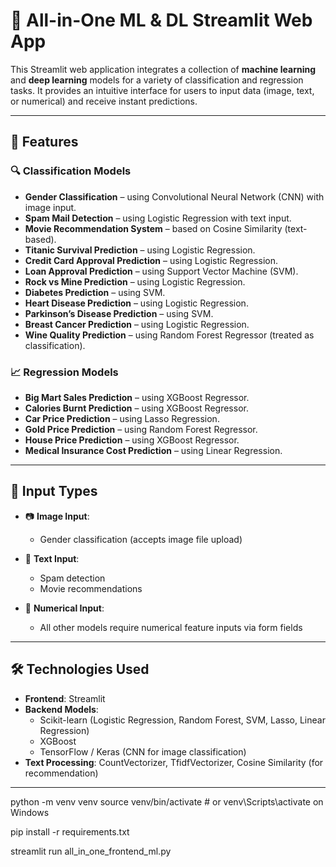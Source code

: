 # 🧠 All-in-One ML & DL Streamlit Web App

This Streamlit web application integrates a collection of **machine learning** and **deep learning** models for a variety of classification and regression tasks. It provides an intuitive interface for users to input data (image, text, or numerical) and receive instant predictions.

---

## 🚀 Features

### 🔍 **Classification Models**
- **Gender Classification** – using Convolutional Neural Network (CNN) with image input.
- **Spam Mail Detection** – using Logistic Regression with text input.
- **Movie Recommendation System** – based on Cosine Similarity (text-based).
- **Titanic Survival Prediction** – using Logistic Regression.
- **Credit Card Approval Prediction** – using Logistic Regression.
- **Loan Approval Prediction** – using Support Vector Machine (SVM).
- **Rock vs Mine Prediction** – using Logistic Regression.
- **Diabetes Prediction** – using SVM.
- **Heart Disease Prediction** – using Logistic Regression.
- **Parkinson’s Disease Prediction** – using SVM.
- **Breast Cancer Prediction** – using Logistic Regression.
- **Wine Quality Prediction** – using Random Forest Regressor (treated as classification).

### 📈 **Regression Models**
- **Big Mart Sales Prediction** – using XGBoost Regressor.
- **Calories Burnt Prediction** – using XGBoost Regressor.
- **Car Price Prediction** – using Lasso Regression.
- **Gold Price Prediction** – using Random Forest Regressor.
- **House Price Prediction** – using XGBoost Regressor.
- **Medical Insurance Cost Prediction** – using Linear Regression.

---

## 🧩 Input Types

- 📷 **Image Input**:  
  - Gender classification (accepts image file upload)

- 📝 **Text Input**:  
  - Spam detection  
  - Movie recommendations

- 🔢 **Numerical Input**:  
  - All other models require numerical feature inputs via form fields

---

## 🛠️ Technologies Used

- **Frontend**: Streamlit
- **Backend Models**:  
  - Scikit-learn (Logistic Regression, Random Forest, SVM, Lasso, Linear Regression)  
  - XGBoost  
  - TensorFlow / Keras (CNN for image classification)
- **Text Processing**: CountVectorizer, TfidfVectorizer, Cosine Similarity (for recommendation)

---

python -m venv venv
source venv/bin/activate  # or venv\Scripts\activate on Windows

pip install -r requirements.txt

streamlit run all_in_one_frontend_ml.py


